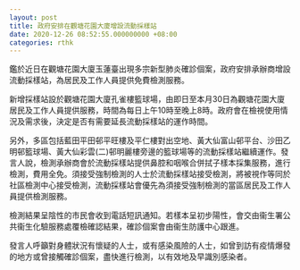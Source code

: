 ```yaml
---
layout: post
title: 政府安排在觀塘花園大廈增設流動採樣站
date: 2020-12-26 08:52:55.000000000 +08:00
categories: rthk
---
```


鑑於近日在觀塘花園大廈玉蓮臺出現多宗新型肺炎確診個案，政府安排承辦商增設流動採樣站，為居民及工作人員提供免費檢測服務。
 
新增採樣站設於觀塘花園大廈孔雀樓籃球場，由即日至本月30日為觀塘花園大廈居民及工作人員提供服務，時間為每日上午10時至晚上8時。政府會在檢視使用情況及需求後，決定是否有需要延長流動採樣站的運作時間。

另外，多區包括藍田平田邨平旺樓及平仁樓對出空地、黃大仙富山邨平台、沙田乙明邨籃球場、黃大仙彩雲(二)邨明麗樓旁邊的籃球場等的流動採樣站繼續運作。發言人說，檢測承辦商會於流動採樣站提供鼻腔和咽喉合併拭子樣本採集服務，進行檢測，費用全免。須接受強制檢測的人士於流動採樣站接受檢測，將被視作等同於社區檢測中心接受檢測，流動採樣站會優先為須接受強制檢測的當區居民及工作人員提供檢測服務。

檢測結果呈陰性的市民會收到電話短訊通知。若樣本呈初步陽性，會交由衞生署公共衞生化驗服務處覆檢確認結果，確診個案會由衞生防護中心跟進。

發言人呼籲對身體狀況有懷疑的人士，或有感染風險的人士，如曾到訪有疫情爆發的地方或曾接觸確診個案，盡快進行檢測，以有效地及早識別感染者。
